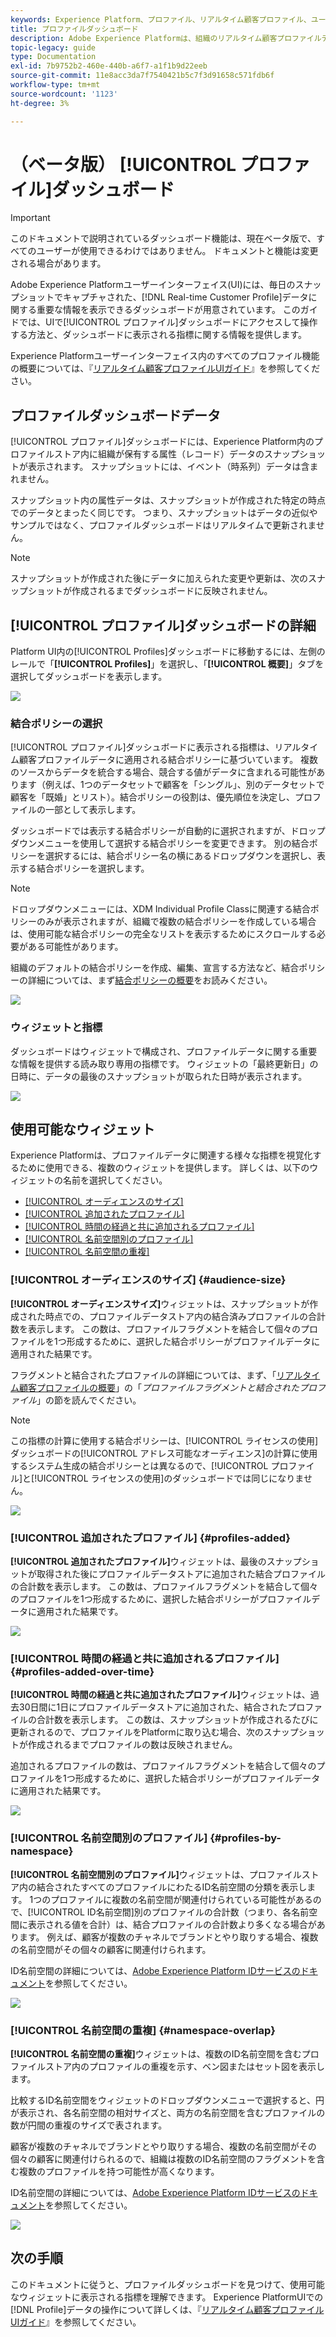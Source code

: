 ```yaml
---
keywords: Experience Platform、プロファイル、リアルタイム顧客プロファイル、ユーザーインターフェイス、UI、カスタマイズ、プロファイルダッシュボード、ダッシュボード
title: プロファイルダッシュボード
description: Adobe Experience Platformは、組織のリアルタイム顧客プロファイルデータに関する重要な情報を表示できるダッシュボードを提供します。
topic-legacy: guide
type: Documentation
exl-id: 7b9752b2-460e-440b-a6f7-a1f1b9d22eeb
source-git-commit: 11e8acc3da7f7540421b5c7f3d91658c571fdb6f
workflow-type: tm+mt
source-wordcount: '1123'
ht-degree: 3%

---
```


# （ベータ版） [!UICONTROL プロファイル]ダッシュボード

>[!IMPORTANT]
>
>このドキュメントで説明されているダッシュボード機能は、現在ベータ版で、すべてのユーザーが使用できるわけではありません。 ドキュメントと機能は変更される場合があります。

Adobe Experience Platformユーザーインターフェイス(UI)には、毎日のスナップショットでキャプチャされた、[!DNL Real-time Customer Profile]データに関する重要な情報を表示できるダッシュボードが用意されています。 このガイドでは、UIで[!UICONTROL プロファイル]ダッシュボードにアクセスして操作する方法と、ダッシュボードに表示される指標に関する情報を提供します。

Experience Platformユーザーインターフェイス内のすべてのプロファイル機能の概要については、『[リアルタイム顧客プロファイルUIガイド](../../profile/ui/user-guide.md)』を参照してください。

## プロファイルダッシュボードデータ

[!UICONTROL プロファイル]ダッシュボードには、Experience Platform内のプロファイルストア内に組織が保有する属性（レコード）データのスナップショットが表示されます。 スナップショットには、イベント（時系列）データは含まれません。

スナップショット内の属性データは、スナップショットが作成された特定の時点でのデータとまったく同じです。 つまり、スナップショットはデータの近似やサンプルではなく、プロファイルダッシュボードはリアルタイムで更新されません。

>[!NOTE]
>
>スナップショットが作成された後にデータに加えられた変更や更新は、次のスナップショットが作成されるまでダッシュボードに反映されません。

## [!UICONTROL プロファイル]ダッシュボードの詳細

Platform UI内の[!UICONTROL Profiles]ダッシュボードに移動するには、左側のレールで「**[!UICONTROL Profiles]**」を選択し、「**[!UICONTROL 概要]**」タブを選択してダッシュボードを表示します。

![](../images/profiles/dashboard-overview.png)

### 結合ポリシーの選択

[!UICONTROL プロファイル]ダッシュボードに表示される指標は、リアルタイム顧客プロファイルデータに適用される結合ポリシーに基づいています。 複数のソースからデータを統合する場合、競合する値がデータに含まれる可能性があります（例えば、1つのデータセットで顧客を「シングル」、別のデータセットで顧客を「既婚」とリスト）。結合ポリシーの役割は、優先順位を決定し、プロファイルの一部として表示します。

ダッシュボードでは表示する結合ポリシーが自動的に選択されますが、ドロップダウンメニューを使用して選択する結合ポリシーを変更できます。 別の結合ポリシーを選択するには、結合ポリシー名の横にあるドロップダウンを選択し、表示する結合ポリシーを選択します。

>[!NOTE]
>
>ドロップダウンメニューには、XDM Individual Profile Classに関連する結合ポリシーのみが表示されますが、組織で複数の結合ポリシーを作成している場合は、使用可能な結合ポリシーの完全なリストを表示するためにスクロールする必要がある可能性があります。

組織のデフォルトの結合ポリシーを作成、編集、宣言する方法など、結合ポリシーの詳細については、まず[結合ポリシーの概要](../../profile/merge-policies/overview.md)をお読みください。

![](../images/profiles/select-merge-policy.png)

### ウィジェットと指標

ダッシュボードはウィジェットで構成され、プロファイルデータに関する重要な情報を提供する読み取り専用の指標です。 ウィジェットの「最終更新日」の日時に、データの最後のスナップショットが取られた日時が表示されます。

![](../images/profiles/dashboard-timestamp.png)

## 使用可能なウィジェット

Experience Platformは、プロファイルデータに関連する様々な指標を視覚化するために使用できる、複数のウィジェットを提供します。 詳しくは、以下のウィジェットの名前を選択してください。

* [[!UICONTROL オーディエンスのサイズ]](#audience-size)
* [[!UICONTROL 追加されたプロファイル]](#profiles-added)
* [[!UICONTROL 時間の経過と共に追加されるプロファイル]](#profiles-added-over-time)
* [[!UICONTROL 名前空間別のプロファイル]](#profiles-by-namespace)
* [[!UICONTROL 名前空間の重複]](#namespace-overlap)

### [!UICONTROL オーディエンスのサイズ] {#audience-size}

**[!UICONTROL オーディエンスサイズ]**&#x200B;ウィジェットは、スナップショットが作成された時点での、プロファイルデータストア内の結合済みプロファイルの合計数を表示します。 この数は、プロファイルフラグメントを結合して個々のプロファイルを1つ形成するために、選択した結合ポリシーがプロファイルデータに適用された結果です。

フラグメントと結合されたプロファイルの詳細については、まず、「[リアルタイム顧客プロファイルの概要](../../profile/home.md)」の「*プロファイルフラグメントと結合されたプロファイル*」の節を読んでください。

>[!NOTE]
>
>この指標の計算に使用する結合ポリシーは、[!UICONTROL ライセンスの使用]ダッシュボードの[!UICONTROL アドレス可能なオーディエンス]の計算に使用するシステム生成の結合ポリシーとは異なるので、[!UICONTROL プロファイル]と[!UICONTROL ライセンスの使用]のダッシュボードでは同じになりません。

![](../images/profiles/audience-size.png)

### [!UICONTROL 追加されたプロファイル] {#profiles-added}

**[!UICONTROL 追加されたプロファイル]**&#x200B;ウィジェットは、最後のスナップショットが取得された後にプロファイルデータストアに追加された結合プロファイルの合計数を表示します。 この数は、プロファイルフラグメントを結合して個々のプロファイルを1つ形成するために、選択した結合ポリシーがプロファイルデータに適用された結果です。

![](../images/profiles/profiles-added.png)

### [!UICONTROL 時間の経過と共に追加されるプロファイル] {#profiles-added-over-time}

**[!UICONTROL 時間の経過と共に追加されたプロファイル]**&#x200B;ウィジェットは、過去30日間に1日にプロファイルデータストアに追加された、結合されたプロファイルの合計数を表示します。 この数は、スナップショットが作成されるたびに更新されるので、プロファイルをPlatformに取り込む場合、次のスナップショットが作成されるまでプロファイルの数は反映されません。

追加されるプロファイルの数は、プロファイルフラグメントを結合して個々のプロファイルを1つ形成するために、選択した結合ポリシーがプロファイルデータに適用された結果です。

![](../images/profiles/profiles-added-over-time.png)

### [!UICONTROL 名前空間別のプロファイル] {#profiles-by-namespace}

**[!UICONTROL 名前空間別のプロファイル]**&#x200B;ウィジェットは、プロファイルストア内の結合されたすべてのプロファイルにわたるID名前空間の分類を表示します。 1つのプロファイルに複数の名前空間が関連付けられている可能性があるので、[!UICONTROL ID名前空間]別のプロファイルの合計数（つまり、各名前空間に表示される値を合計）は、結合プロファイルの合計数より多くなる場合があります。 例えば、顧客が複数のチャネルでブランドとやり取りする場合、複数の名前空間がその個々の顧客に関連付けられます。

ID名前空間の詳細については、[Adobe Experience Platform IDサービスのドキュメント](../../identity-service/home.md)を参照してください。

![](../images/profiles/profiles-by-namespace.png)

### [!UICONTROL 名前空間の重複] {#namespace-overlap}

**[!UICONTROL 名前空間の重複]**&#x200B;ウィジェットは、複数のID名前空間を含むプロファイルストア内のプロファイルの重複を示す、ベン図またはセット図を表示します。

比較するID名前空間をウィジェットのドロップダウンメニューで選択すると、円が表示され、各名前空間の相対サイズと、両方の名前空間を含むプロファイルの数が円間の重複のサイズで表されます。

顧客が複数のチャネルでブランドとやり取りする場合、複数の名前空間がその個々の顧客に関連付けられるので、組織は複数のID名前空間のフラグメントを含む複数のプロファイルを持つ可能性が高くなります。

ID名前空間の詳細については、[Adobe Experience Platform IDサービスのドキュメント](../../identity-service/home.md)を参照してください。

![](../images/profiles/namespace-overlap.png)

## 次の手順

このドキュメントに従うと、プロファイルダッシュボードを見つけて、使用可能なウィジェットに表示される指標を理解できます。 Experience PlatformUIでの[!DNL Profile]データの操作について詳しくは、『[リアルタイム顧客プロファイルUIガイド](../../profile/ui/user-guide.md)』を参照してください。
